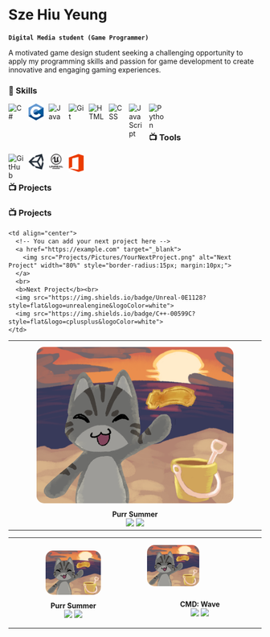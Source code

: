 # Sze Hiu Yeung

**`Digital Media student (Game Programmer)`**

A motivated game design student seeking a challenging opportunity to apply my programming skills and passion for game development to create innovative and engaging gaming experiences. 

### 🧰 Skills
<img align="left" alt="C#" width="30px" style="padding-right:10px;" src="ReferencePictures/C#.png" />
<img align="left" alt="C" width="30px" style="padding-right:10px;" src="ReferencePictures/C_Programming.png" />
<img align="left" alt="Java" width="30px" style="padding-right:10px;" src="https://cdn.jsdelivr.net/gh/devicons/devicon/icons/java/java-original.svg"/>
<img align="left" alt="Git" width="30px" style="padding-right:10px;" src="https://cdn.jsdelivr.net/gh/devicons/devicon/icons/git/git-original.svg" />
<img align="left" alt="HTML" width="30px" style="padding-right:10px;" src="https://cdn.jsdelivr.net/gh/devicons/devicon/icons/html5/html5-plain.svg" />
<img align="left" alt="CSS" width="30px" style="padding-right:10px;" src="https://cdn.jsdelivr.net/gh/devicons/devicon/icons/css3/css3-plain.svg" />
<img align="left" alt="JavaScript" width="30px" style="padding-right:10px;" src="https://cdn.jsdelivr.net/gh/devicons/devicon/icons/javascript/javascript-plain.svg" />
<img align="left" alt="Python" width="30px" style="padding-right:10px;" src="https://cdn.jsdelivr.net/gh/devicons/devicon/icons/python/python-plain.svg" />
<br />

#

### 📺 Tools

<img align="left" alt="GitHub" width="30px" style="padding-right:10px;" src="https://cdn.jsdelivr.net/gh/devicons/devicon/icons/github/github-original.svg" />
<img align="left" alt="Unity" width="30px" style="padding-right:10px;" src="ReferencePictures/Unity.png"/>
<img align="left" alt="Unreal" width="30px" style="padding-right:10px;" src="ReferencePictures/Unreal.png"/>
<img align="left" alt="Microsoft Office" width="30px" style="padding-right:10px;" src="ReferencePictures/Microsoft_Office.png"/>

<br />

#

### 📺 Projects

### 📺 Projects

<table>
  <tr>
    <td align="center">
      <a href="https://ghost-knights.itch.io/purr-summer" target="_blank">
        <img src="Projects/Pictures/SummerJamICON.png" alt="Purr Summer" width="80%" style="border-radius:15px; margin:10px;">
      </a>
      <br>
      <b>Purr Summer</b><br>
      <img src="https://img.shields.io/badge/Unity-100000?style=flat&logo=unity&logoColor=white">
      <img src="https://img.shields.io/badge/C%23-239120?style=flat&logo=c-sharp&logoColor=white">
    </td>

    <td align="center">
      <!-- You can add your next project here -->
      <a href="https://example.com" target="_blank">
        <img src="Projects/Pictures/YourNextProject.png" alt="Next Project" width="80%" style="border-radius:15px; margin:10px;">
      </a>
      <br>
      <b>Next Project</b><br>
      <img src="https://img.shields.io/badge/Unreal-0E1128?style=flat&logo=unrealengine&logoColor=white">
      <img src="https://img.shields.io/badge/C++-00599C?style=flat&logo=cplusplus&logoColor=white">
    </td>
  </tr>
</table>


<table>
  <tr>
    <td>
      <p align="center">
      <a href="https://ghost-knights.itch.io/purr-summer" target="_blank">
        <img src="Projects/Pictures/SummerJamICON.png" alt="Purr summer" width="45%" style="border-radius:15px; margin:10px;">
      </a>
        <br>
        <b>Purr Summer</b><br>
        <img src="https://img.shields.io/badge/Unity-100000?style=flat&logo=unity&logoColor=white">
        <img src="https://img.shields.io/badge/C%23-239120?style=flat&logo=c-sharp&logoColor=white">
      </p>
    </td>
    <td>
      <a href="https://ghost-knights.itch.io/purr-summer" target="_blank">
        <img src="Projects/Pictures/SummerJamICON.png" alt="Purr summer" width="45%" style="border-radius:15px; margin:10px;">
      </a>
      <p align="center">
        <b>CMD: Wave</b><br>
        <img src="https://img.shields.io/badge/Unity-100000?style=flat&logo=unity&logoColor=white">
        <img src="https://img.shields.io/badge/C%23-239120?style=flat&logo=c-sharp&logoColor=white">
      </p>
    </td>
  </tr>
</table>

